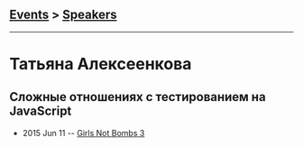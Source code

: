 ## [Events](../README.md) > [Speakers](../speakers.md)
---

# Татьяна Алексеенкова

## Сложные отношениях с тестированием на JavaScript
- 2015 Jun 11 -- [Girls Not Bombs 3](https://www.youtube.com/watch?v=rIgAxfyYyOo)    
